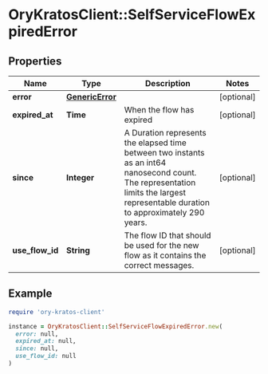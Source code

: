 # OryKratosClient::SelfServiceFlowExpiredError

## Properties

| Name | Type | Description | Notes |
| ---- | ---- | ----------- | ----- |
| **error** | [**GenericError**](GenericError.md) |  | [optional] |
| **expired_at** | **Time** | When the flow has expired | [optional] |
| **since** | **Integer** | A Duration represents the elapsed time between two instants as an int64 nanosecond count. The representation limits the largest representable duration to approximately 290 years. | [optional] |
| **use_flow_id** | **String** | The flow ID that should be used for the new flow as it contains the correct messages. | [optional] |

## Example

```ruby
require 'ory-kratos-client'

instance = OryKratosClient::SelfServiceFlowExpiredError.new(
  error: null,
  expired_at: null,
  since: null,
  use_flow_id: null
)
```

